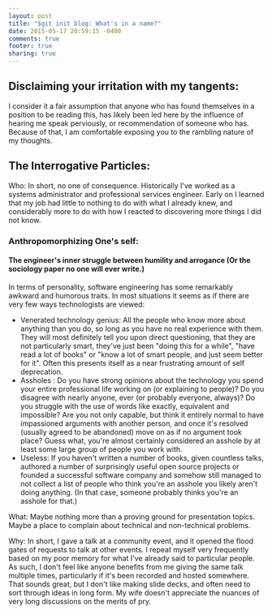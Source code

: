 ```yaml
---
layout: post
title: "$git init blog: What's in a name?"
date: 2015-05-17 20:59:15 -0400
comments: true
footer: true
sharing: true
---
```


## Disclaiming your irritation with my tangents:

I consider it a fair assumption that anyone who has found themselves in a position to be reading this, has likely been led here by the influence of hearing me speak perviously, or recommendation of someone who has. Because of that, I am comfortable exposing you to the rambling nature of my thoughts.

## The Interrogative Particles:

Who: In short, no one of consequence. Historically I've worked as a systems administrator and professional services engineer. Early on I learned that my job had little to nothing to do with what I already knew, and considerably more to do with how I reacted to discovering more things I did not know.

### Anthropomorphizing One's self:
#### The engineer's inner struggle between humility and arrogance (Or the sociology paper no one will ever write.)

In terms of personality, software engineering has some remarkably awkward and humorous traits. In most situations it seems as if there are very few ways technologists are viewed:

- Venerated technology genius: All the people who know more about anything than you do, so long as you have no real experience with them. They will most definitely tell you upon direct questioning, that they are not particularly smart, they've just been "doing this for a while", "have read a lot of books" or "know a lot of smart people, and just seem better for it". Often this presents itself as a near frustrating amount of self deprecation.
- Assholes : Do you have strong opinions about the technology you spend your entire professional life working on (or explaining to people)? Do you disagree with nearly anyone, ever (or probably everyone, always)? Do you struggle with the use of words like exactly, equivalent and impossible? Are you not only capable, but think it entirely normal to have impassioned arguments with another person, and once it's resolved (usually agreed to be abandoned) move on as if no argument took place? Guess what, you're almost certainly considered an asshole by at least some large group of people you work with.
- Useless: If you haven't written a number of books, given countless talks, authored a number of surprisingly useful open source projects or founded a successful software company and somehow still managed to not collect a list of people who think you're an asshole you likely aren't doing anything. (In that case, someone probably thinks you're an asshole for that.)

What: Maybe nothing more than a proving ground for presentation topics. Maybe a place to complain about technical and non-technical problems.

Why: In short, I gave a talk at a community event, and it opened the flood gates of requests to talk at other events. I repeat myself very frequently based on my poor memory for what I've already said to particular people. As such, I don't feel like anyone benefits from me giving the same talk multiple times, particularly if it's been recorded and hosted somewhere. That sounds great, but I don't like making slide decks, and often need to sort through ideas in long form. My wife doesn't appreciate the nuances of very long discussions on the merits of pry.
